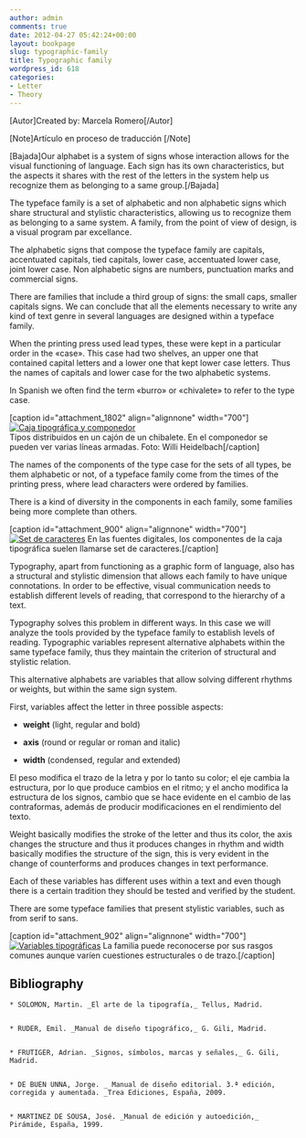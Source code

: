 ```yaml
---
author: admin
comments: true
date: 2012-04-27 05:42:24+00:00
layout: bookpage
slug: typographic-family
title: Typographic family
wordpress_id: 618
categories:
- Letter
- Theory
---
```


[Autor]Created by: Marcela Romero[/Autor]

[Note]Artículo en proceso de traducción [/Note]

[Bajada]Our alphabet is a system of signs whose interaction allows for the visual functioning of language. Each sign has its own characteristics, but the aspects it shares with the rest of the letters in the system help us recognize them as belonging to a same group.[/Bajada]

The typeface family is a set of alphabetic and non alphabetic signs which share structural and stylistic characteristics, allowing us to recognize them as belonging to a same system. A family, from the point of view of design, is a visual program par excellance.

The alphabetic signs that compose the typeface family are capitals, accentuated capitals, tied capitals, lower case, accentuated lower case, joint lower case. Non alphabetic signs are numbers, punctuation marks and commercial signs. 

There are families that include a third group of signs: the small caps, smaller capitals signs.  We can conclude that all the elements necessary to write any kind of text genre in several languages are designed within a typeface family. 

When the printing press used lead types, these were kept in a particular order in the «case». This case had two shelves, an upper one that contained capital letters and a lower one that kept lower case letters. Thus the names of capitals and lower case for the two alphabetic systems. 

In Spanish we often find the term «burro» or «chivalete» to refer to the type case.

[caption id="attachment_1802" align="alignnone" width="700"][![Caja tipográfica y componedor](http://www.oert.org/wp-content/uploads/2012/09/T02A_01-cajatipografica_WilliHeidelbach-041.jpg)](http://www.oert.org/wp-content/uploads/2012/09/T02A_01-cajatipografica_WilliHeidelbach-041.jpg)   
Tipos distribuidos en un cajón de un chibalete. En el componedor se pueden ver varias líneas armadas. Foto: Willi Heidelbach[/caption]

The names of the components of the type case for the sets of all types, be them alphabetic or not, of a typeface family come from the times of the printing press, where lead characters were ordered by families. 

There is a kind of diversity in the components in each family, some families being more complete than others.

[caption id="attachment_900" align="alignnone" width="700"][![Set de caracteres](http://www.oert.org/wp-content/uploads/2012/07/T02A_02-componentescaja.jpg)](http://www.oert.org/wp-content/uploads/2012/07/T02A_02-componentescaja.jpg) En las fuentes digitales, los componentes de la caja tipográfica suelen llamarse set de caracteres.[/caption]

Typography, apart from functioning as a graphic form of language, also has a structural and stylistic dimension that allows each family to have unique connotations. In order to be effective, visual communication needs to establish different levels of reading, that correspond to the hierarchy of a text. 

Typography solves this problem in different ways. In this case we will analyze the tools provided by the typeface family to establish levels of reading. Typographic variables represent alternative alphabets within the same typeface family, thus they maintain the criterion of structural and stylistic relation. 

This alternative alphabets are variables that allow solving different rhythms or weights, but within the same sign system.

First, variables affect the letter in three possible aspects:



	
  * **weight** (light, regular and bold)

	
  * **axis** (round or regular or roman and italic)

	
  * **width** (condensed, regular and extended)


El pe­so mo­di­fi­ca el tra­zo de la le­tra y por lo tan­to su co­lor; el eje cam­bia la es­truc­tura, por lo que pro­du­ce cam­bios en el rit­mo; y el an­cho mo­di­fi­ca la es­truc­tu­ra de los signos, cambio que se hace evidente en el cam­bio de las con­tra­for­mas, además de producir modificaciones en el ren­di­mien­to del tex­to.

Weight basically modifies the stroke of the letter and thus its color, the axis changes the structure and thus it produces changes in rhythm and width basically modifies the structure of the sign, this is very evident in the change of counterforms and produces changes in text performance. 

Each of these variables has different uses within a text and even though there is a certain tradition they should be tested and verified by the student. 

There are some typeface families that present stylistic variables, such as from serif to sans.

[caption id="attachment_902" align="alignnone" width="700"][![Variables tipográficas](http://www.oert.org/wp-content/uploads/2012/07/T02A_04-variablesfamilias2.jpg)](http://www.oert.org/wp-content/uploads/2012/07/T02A_04-variablesfamilias2.jpg) La familia puede reconocerse por sus rasgos comunes aunque varíen cuestiones estructurales o de trazo.[/caption]

## Bibliography

	
    * SOLOMON, Martin. _El arte de la tipografía,_ Tellus, Madrid.

	
    * RUDER, Emil. _Manual de diseño tipográfico,_ G. Gili, Madrid.

	
    * FRUTIGER, Adrian. _Signos, símbolos, marcas y señales,_ G. Gili, Madrid.

	
    * DE BUEN UNNA, Jorge. _ Manual de diseño editorial. 3.ª edición, corregida y aumentada. _Trea Ediciones, España, 2009.

	
    * MARTINEZ DE SOUSA, José. _Manual de edición y autoedición,_ Pirámide, España, 1999.




